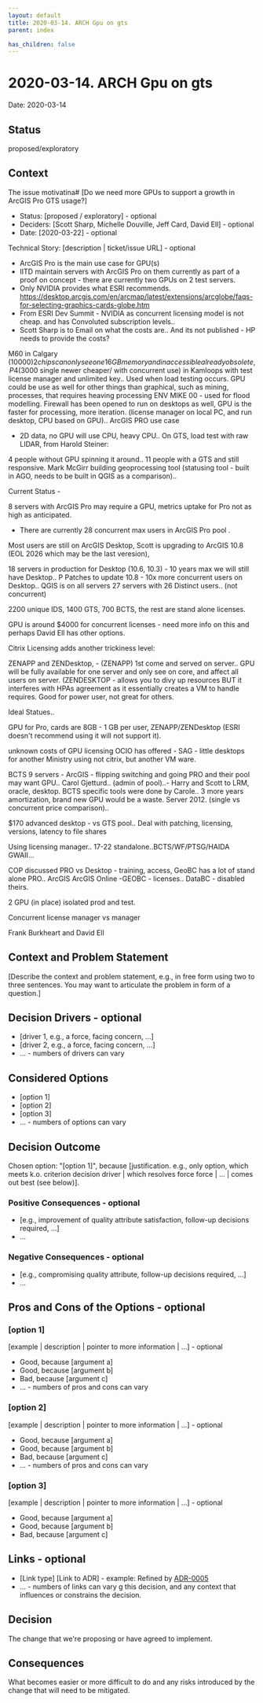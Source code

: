 ```yaml
---
layout: default
title: 2020-03-14. ARCH Gpu on gts
parent: index

has_children: false
---
```

# 2020-03-14. ARCH Gpu on gts

Date: 2020-03-14

## Status

proposed/exploratory

## Context

The issue motivatina# [Do we need more GPUs to support a growth in ArcGIS Pro GTS usage?]

* Status: [proposed / exploratory] - optional
* Deciders: [Scott Sharp, Michelle Douville, Jeff Card, David Ell] - optional
* Date: [2020-03-22] - optional

Technical Story: [description | ticket/issue URL] - optional

* ArcGIS Pro is the main use case for GPU(s)
* IITD maintain servers with ArcGIS Pro on them currently as part of a proof on concept - there are currently two GPUs on 2 test servers.
* Only NVIDIA provides what ESRI recommends. <https://desktop.arcgis.com/en/arcmap/latest/extensions/arcglobe/faqs-for-selecting-graphics-cards-globe.htm>
* From ESRI Dev Summit - NVIDIA as concurrent licensing model is not cheap. and has Convoluted subscription levels..
* Scott Sharp is to Email on what the costs are.. And its not published - HP needs to provide the costs?

M60 in Calgary ($10000) 2 chips can only see one 16GB memory and in accessible already obsolete,
P4 ($3000 single newer cheaper/ with concurrent use) in Kamloops with test license manager and unlimited key.. Used when load testing occurs.
GPU could be use as well for other things than graphical, such as mining, processes, that requires heaving processing
ENV MIKE 00 - used for flood modelling.
Firewall has been opened to run on desktops as well, GPU is the faster for processing, more iteration. (license  manager on local PC, and run desktop, CPU based on GPU)..
ArcGIS PRO use case

* 2D data, no GPU will use CPU, heavy CPU.. On GTS, load test with raw LIDAR, from Harold Steiner:

4 people without GPU spinning it around..
11 people with a GTS and still responsive.  Mark McGirr building geoprocessing tool (statusing tool - built in AGO, needs to be built in QGIS as a comparison)..

Current Status -

8 servers with ArcGIS Pro may require a GPU, metrics uptake for Pro not as high as anticipated.

* There are currently 28 concurrent max users in ArcGIS Pro pool .

Most users are still on ArcGIS Desktop, Scott is upgrading to ArcGIS 10.8 (EOL 2026 which may be the last veresion),

18 servers in production for Desktop (10.6, 10.3) - 10 years max we will still have Desktop.. P
Patches to update 10.8 - 10x more concurrent users on Desktop..
QGIS is on all servers 27 servers with 26 Distinct users.. (not concurrent)

2200 unique IDS, 1400 GTS, 700 BCTS, the rest are stand alone licenses.

GPU is around $4000 for concurrent licenses - need more info on this and perhaps David Ell has other options.

Citrix Licensing adds another trickiness level:

ZENAPP and ZENDesktop, - (ZENAPP) 1st come and served on server..
GPU will be fully available for one server and only see on core, and affect all users on server.
(ZENDESKTOP - allows you to divy up resources BUT it interferes with HPAs agreement as it essentially creates a VM to handle requires. Good for power user, not great for others.

Ideal Statues..

GPU for Pro, cards are 8GB - 1 GB per user, ZENAPP/ZENDesktop (ESRI doesn't recommend using it will not support it).

unknown costs of GPU licensing
OCIO has offered - SAG - little desktops for another Ministry using not citrix, but another VM ware.

BCTS 9 servers - ArcGIS - flipping switching and going PRO and their pool may want GPU.. Carol Gjetturd.. (admin of pool)..- Harry and Scott to LRM, oracle, desktop. BCTS specific tools were done by Carole.. 3 more years amortization, brand new GPU would be a waste. Server 2012. (single vs concurrent price comparison)..

$170 advanced desktop - vs GTS pool.. Deal with patching, licensing, versions, latency to file shares

Using licensing manager.. 17-22 standalone..BCTS/WF/PTSG/HAIDA GWAII...

COP discussed PRO vs Desktop - training, access, GeoBC has a lot of stand alone PRO..
ArcGIS ArcGIS Online -GEOBC -  licenses.. DataBC - disabled theirs.

2 GPU (in place) isolated prod and test.

Concurrent license manager vs manager

Frank Burkheart and David Ell

## Context and Problem Statement

[Describe the context and problem statement, e.g., in free form using two to three sentences. You may want to articulate the problem in form of a question.]

## Decision Drivers - optional

* [driver 1, e.g., a force, facing concern, ...]
* [driver 2, e.g., a force, facing concern, ...]
* ... - numbers of drivers can vary

## Considered Options

* [option 1]
* [option 2]
* [option 3]
* ... - numbers of options can vary

## Decision Outcome

Chosen option: "[option 1]", because [justification. e.g., only option, which meets k.o. criterion decision driver | which resolves force force | ... | comes out best (see below)].

### Positive Consequences - optional

* [e.g., improvement of quality attribute satisfaction, follow-up decisions required, ...]
* ...

### Negative Consequences - optional

* [e.g., compromising quality attribute, follow-up decisions required, ...]
* ...

## Pros and Cons of the Options - optional

### [option 1]

[example | description | pointer to more information | ...] - optional

* Good, because [argument a]
* Good, because [argument b]
* Bad, because [argument c]
* ... - numbers of pros and cons can vary

### [option 2]

[example | description | pointer to more information | ...] - optional

* Good, because [argument a]
* Good, because [argument b]
* Bad, because [argument c]
* ... - numbers of pros and cons can vary

### [option 3]

[example | description | pointer to more information | ...] - optional

* Good, because [argument a]
* Good, because [argument b]
* Bad, because [argument c]

## Links - optional

* [Link type] [Link to ADR] - example: Refined by [ADR-0005](0005-example.md)
* ... - numbers of links can vary g this decision, and any context that influences or constrains the decision.

## Decision

The change that we're proposing or have agreed to implement.

## Consequences

What becomes easier or more difficult to do and any risks introduced by the change that will need to be mitigated.
